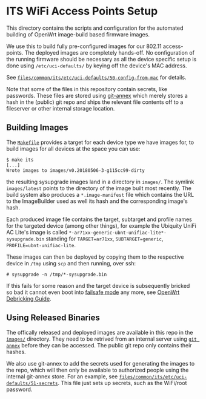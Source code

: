 ITS WiFi Access Points Setup
============================

This directory contains the scripts and configuration for the automated building
of OpenWrt image-build based firmware images.

We use this to build fully pre-configured images for our 802.11
access-points. The deployed images are completely hands-off. No configuration of
the running firmware should be necessary as all the device specific setup is
done using `/etc/uci-defaults/` by keying off the device's MAC address.

See [`files/common/its/etc/uci-defaults/50-config-from-mac`](files/common/its/etc/uci-defaults/50-config-from-mac) for details.

Note that some of the files in this repository contain secrets, like
passwords. These files are stored using
[git-annex](https://git-annex.branchable.com/) which merely stores a hash in the
(public) git repo and ships the relevant file contents off to a fileserver or
other internal storage location.

Building Images
---------------

The [`Makefile`](./Makefile) provides a target for each device type we have
images for, to build images for all devices at the space you can use:

```
$ make its
[...]
Wrote images to images/v0.20180506-3-g115cc99-dirty
```

the resulting sysupgrade images land in a directory in `images/`. The symlink
`images/latest` points to the directory of the image built most recently. The
build system also produces a `*.image-manifest` file which contains the URL to
the ImageBuilder used as well its hash and the corresponding image's hash.

Each produced image file contains the target, subtarget and profile names for
the targeted device (among other things), for example the Ubiquity UniFi AC
Lite's image is called `*-ar71xx-generic-ubnt-unifiac-lite*-sysupgrade.bin`
standing for `TARGET=ar71xx`, `SUBTARGET=generic`, `PROFILE=ubnt-unifiac-lite`.

These images can then be deployed by copying them to the respective device in
`/tmp` using `scp` and then running, over ssh:

    # sysupgrade -n /tmp/*-sysupgrade.bin

If this fails for some reason and the target device is subsequently bricked so
bad it cannot even boot into
[failsafe mode](https://openwrt.org/docs/guide-user/troubleshooting/failsafe_and_factory_reset#entering_failsafe_mode)
any more, see
[OpenWrt Debricking Guide](https://openwrt.org/docs/guide-user/troubleshooting/generic.debrick).

Using Released Binaries
-----------------------

The offically released and deployed images are available in this repo in the
[`images/`](images/) directory. They need to be retrived from an internal server
using [`git annex`](https://git-annex.branchable.com) before they can be
accessed. The public git repo only contains their hashes.

We also use git-annex to add the secrets used for generating the images to the
repo, which will then only be available to authorized people using the internal
git-annex store. For an example, see
[`files/common/its/etc/uci-defaults/51-secrets`](files/common/its/etc/uci-defaults/51-secrets). This
file just sets up secrets, such as the WiFi/root password.
